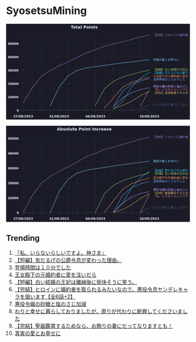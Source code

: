 # SyosetsuMining


![](https://raw.githubusercontent.com/exc4l/SyosetsuMining/main/plots/point_trend.png)

![](https://raw.githubusercontent.com/exc4l/SyosetsuMining/main/plots/point_increase.png)


## Trending

1. [「私、いらないらしいですよ。神さま」](https://ncode.syosetu.com/n2268ik/)
2. [【短編】気だるげの公爵令息が変わった理由。](https://ncode.syosetu.com/n1511ik/)
3. [登場時間は１０分でした](https://ncode.syosetu.com/n1386ik/)
4. [王女殿下の元婚約者に愛を注いだら](https://ncode.syosetu.com/n1085ik/)
5. [【短編】白い結婚の王妃は離縁後に愉快そうに笑う。](https://ncode.syosetu.com/n0553ik/)
6. [【完結】ヒロインに婚約者を取られるみたいなので、悪役令息ヤンデレキャラを狙います【全6話+2】](https://ncode.syosetu.com/n6074ij/)
7. [悪役令嬢の砂糖と塩のさじ加減](https://ncode.syosetu.com/n1381ik/)
8. [わりと幸せに暮らしておりましたが、周りが代わりに断罪してくださいました](https://ncode.syosetu.com/n9067ij/)
9. [【完結】聖画鑑賞するためなら、お飾りの妻にだってなりますとも！](https://ncode.syosetu.com/n7357ij/)
10. [真実の愛とお幸せに](https://ncode.syosetu.com/n8681ij/)
